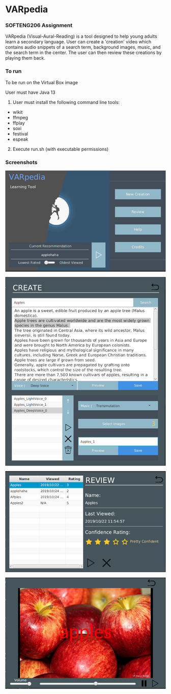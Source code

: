 # VARpedia

### SOFTENG206 Assignment

VARpedia (Visual-Aural-Reading) is a tool designed to help young adults learn a secondary language. User can create a 'creation'
video which contains audio snippets of a search term, background images, music, and the search term in the center. The user can then review these creations by playing them back. 

### To run

To be run on the Virtual Box image

User must have Java 13
1. User must install the following command line tools:
* wikit
* ffmpeg
* ffplay
* soxi
* festival
* espeak
2. Execute run.sh (with executable permissions)

### Screenshots

![alt text](MainMenu.PNG)

![alt text](FilledCreationUpdated.PNG)

![alt text](ReviewUpdated.PNG)

![alt text](Media.PNG)
